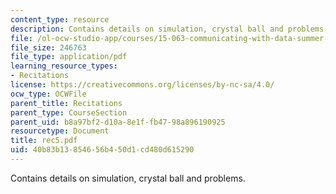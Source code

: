 ```yaml
---
content_type: resource
description: Contains details on simulation, crystal ball and problems.
file: /ol-ocw-studio-app/courses/15-063-communicating-with-data-summer-2003/40b83b13854656b450d1cd480d615290_rec5.pdf
file_size: 246763
file_type: application/pdf
learning_resource_types:
- Recitations
license: https://creativecommons.org/licenses/by-nc-sa/4.0/
ocw_type: OCWFile
parent_title: Recitations
parent_type: CourseSection
parent_uid: b8a97bf2-d10a-8e1f-fb47-98a896190925
resourcetype: Document
title: rec5.pdf
uid: 40b83b13-8546-56b4-50d1-cd480d615290
---
```

Contains details on simulation, crystal ball and problems.